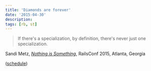```yaml
---
title: 'Diamonds are forever'
date: '2015-04-30'
description:
tags: [rb, st]
---
```


> If there's a specialization, by definition, there's never just one specialization.

Sandi Metz, [_Nothing is Something_](https://www.youtube.com/watch?v=LdWMcs9EEOE&feature=youtu.be&t=7h34m37s), RailsConf 2015, Atlanta, Georgia

([schedule](https://gist.github.com/seapy/8bc4e8a667578de8dffb))
